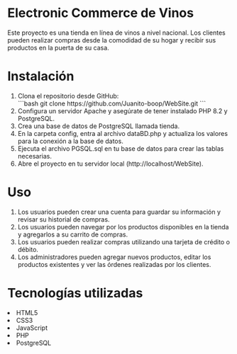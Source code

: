 <h1>Electronic Commerce de Vinos</h1>

<p> Este proyecto es una tienda en línea de vinos a nivel nacional. Los clientes pueden realizar compras desde la comodidad de su hogar y recibir sus productos en la puerta de su casa.</p>

<h1>Instalación</h1>

<ol><li>Clona el repositorio desde GitHub:</li>
    ```bash
    git clone https://github.com/Juanito-boop/WebSite.git
    ```
    <li>Configura un servidor Apache y asegúrate de tener instalado PHP 8.2 y PostgreSQL.</li>
    <li>Crea una base de datos de PostgreSQL llamada tienda.</li>
    <li>En la carpeta config, entra al archivo dataBD.php y actualiza los valores para la conexión a la base de datos.</li>
    <li>Ejecuta el archivo PGSQL.sql en tu base de datos para crear las tablas necesarias.</li>
    <li>Abre el proyecto en tu servidor local (http://localhost/WebSite).</li></ol>

<h1>Uso</h1>

<ol><li>Los usuarios pueden crear una cuenta para guardar su información y revisar su historial de compras.</li>
    <li>Los usuarios pueden navegar por los productos disponibles en la tienda y agregarlos a su carrito de compras.</li>
    <li>Los usuarios pueden realizar compras utilizando una tarjeta de crédito o débito.</li>
    <li>Los administradores pueden agregar nuevos productos, editar los productos existentes y ver las órdenes realizadas por los clientes.</li></ol>

<h1>Tecnologías utilizadas</h1>

<li>HTML5</li>
<li>CSS3</li>
<li>JavaScript</li>
<li>PHP</li>
<li>PostgreSQL</li>
